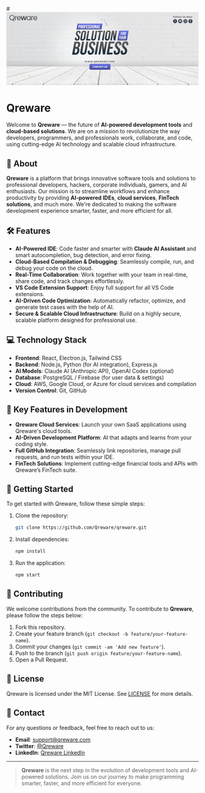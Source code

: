 #[![MasterHead](cover-photo.png)](https://qreware.com)

# Qreware

Welcome to **Qreware** — the future of **AI-powered development tools** and **cloud-based solutions**. We are on a mission to revolutionize the way developers, programmers, and professionals work, collaborate, and code, using cutting-edge AI technology and scalable cloud infrastructure.

## 🚀 About

**Qreware** is a platform that brings innovative software tools and solutions to professional developers, hackers, corporate individuals, gamers, and AI enthusiasts. Our mission is to streamline workflows and enhance productivity by providing **AI-powered IDEs**, **cloud services**, **FinTech solutions**, and much more. We're dedicated to making the software development experience smarter, faster, and more efficient for all.

## 🛠️ Features

- **AI-Powered IDE**: Code faster and smarter with **Claude AI Assistant** and smart autocompletion, bug detection, and error fixing.
- **Cloud-Based Compilation & Debugging**: Seamlessly compile, run, and debug your code on the cloud.
- **Real-Time Collaboration**: Work together with your team in real-time, share code, and track changes effortlessly.
- **VS Code Extension Support**: Enjoy full support for all VS Code extensions.
- **AI-Driven Code Optimization**: Automatically refactor, optimize, and generate test cases with the help of AI.
- **Secure & Scalable Cloud Infrastructure**: Build on a highly secure, scalable platform designed for professional use.

## 💻 Technology Stack

- **Frontend**: React, Electron.js, Tailwind CSS
- **Backend**: Node.js, Python (for AI integration), Express.js
- **AI Models**: Claude AI (Anthropic API), OpenAI Codex (optional)
- **Database**: PostgreSQL / Firebase (for user data & settings)
- **Cloud**: AWS, Google Cloud, or Azure for cloud services and compilation
- **Version Control**: Git, GitHub

## 🔑 Key Features in Development

- **Qreware Cloud Services**: Launch your own SaaS applications using Qreware's cloud tools.
- **AI-Driven Development Platform**: AI that adapts and learns from your coding style.
- **Full GitHub Integration**: Seamlessly link repositories, manage pull requests, and run tests within your IDE.
- **FinTech Solutions**: Implement cutting-edge financial tools and APIs with Qreware’s FinTech suite.

## 💬 Getting Started

To get started with Qreware, follow these simple steps:

1. Clone the repository:
    ```bash
    git clone https://github.com/Qreware/qreware.git
    ```

2. Install dependencies:
    ```bash
    npm install
    ```

3. Run the application:
    ```bash
    npm start
    ```

## 🤝 Contributing

We welcome contributions from the community. To contribute to **Qreware**, please follow the steps below:

1. Fork this repository.
2. Create your feature branch (`git checkout -b feature/your-feature-name`).
3. Commit your changes (`git commit -am 'Add new feature'`).
4. Push to the branch (`git push origin feature/your-feature-name`).
5. Open a Pull Request.

## 📄 License

Qreware is licensed under the MIT License. See [LICENSE](LICENSE) for more details.

## 📝 Contact

For any questions or feedback, feel free to reach out to us:

- **Email**: [support@qreware.com](mailto:support@qreware.com)
- **Twitter**: [@Qreware](https://twitter.com/Qreware)
- **LinkedIn**: [Qreware LinkedIn](https://linkedin.com/company/qreware)

---

> **Qreware** is the next step in the evolution of development tools and AI-powered solutions. Join us on our journey to make programming smarter, faster, and more efficient for everyone.
